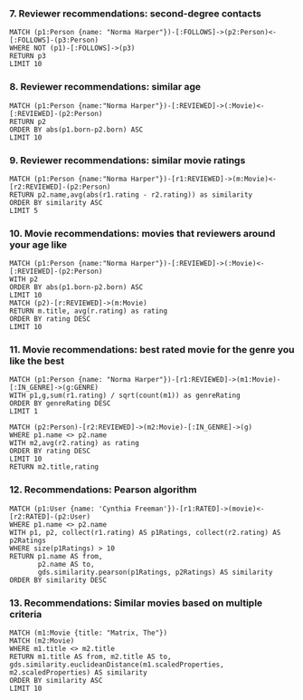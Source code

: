 ### 7. Reviewer recommendations: second-degree contacts

```
MATCH (p1:Person {name: "Norma Harper"})-[:FOLLOWS]->(p2:Person)<-[:FOLLOWS]-(p3:Person)
WHERE NOT (p1)-[:FOLLOWS]->(p3)
RETURN p3
LIMIT 10
```

### 8. Reviewer recommendations: similar age

```
MATCH (p1:Person {name:"Norma Harper"})-[:REVIEWED]->(:Movie)<-[:REVIEWED]-(p2:Person)
RETURN p2
ORDER BY abs(p1.born-p2.born) ASC
LIMIT 10
```

### 9. Reviewer recommendations: similar movie ratings

```
MATCH (p1:Person {name:"Norma Harper"})-[r1:REVIEWED]->(m:Movie)<-[r2:REVIEWED]-(p2:Person)
RETURN p2.name,avg(abs(r1.rating - r2.rating)) as similarity
ORDER BY similarity ASC
LIMIT 5
```

### 10. Movie recommendations: movies that reviewers around your age like

```
MATCH (p1:Person {name:"Norma Harper"})-[:REVIEWED]->(:Movie)<-[:REVIEWED]-(p2:Person)
WITH p2
ORDER BY abs(p1.born-p2.born) ASC
LIMIT 10
MATCH (p2)-[r:REVIEWED]->(m:Movie)
RETURN m.title, avg(r.rating) as rating
ORDER BY rating DESC
LIMIT 10
```

### 11. Movie recommendations: best rated movie for the genre you like the best

```
MATCH (p1:Person {name: "Norma Harper"})-[r1:REVIEWED]->(m1:Movie)-[:IN_GENRE]->(g:GENRE)
WITH p1,g,sum(r1.rating) / sqrt(count(m1)) as genreRating
ORDER BY genreRating DESC
LIMIT 1

MATCH (p2:Person)-[r2:REVIEWED]->(m2:Movie)-[:IN_GENRE]->(g)
WHERE p1.name <> p2.name
WITH m2,avg(r2.rating) as rating
ORDER BY rating DESC
LIMIT 10
RETURN m2.title,rating
```

### 12. Recommendations: Pearson algorithm

```
MATCH (p1:User {name: 'Cynthia Freeman'})-[r1:RATED]->(movie)<-[r2:RATED]-(p2:User)
WHERE p1.name <> p2.name
WITH p1, p2, collect(r1.rating) AS p1Ratings, collect(r2.rating) AS p2Ratings
WHERE size(p1Ratings) > 10
RETURN p1.name AS from,
       p2.name AS to,
       gds.similarity.pearson(p1Ratings, p2Ratings) AS similarity
ORDER BY similarity DESC
```

### 13. Recommendations: Similar movies based on multiple criteria

```
MATCH (m1:Movie {title: "Matrix, The"})
MATCH (m2:Movie)
WHERE m1.title <> m2.title
RETURN m1.title AS from, m2.title AS to, gds.similarity.euclideanDistance(m1.scaledProperties, m2.scaledProperties) AS similarity
ORDER BY similarity ASC
LIMIT 10
```
